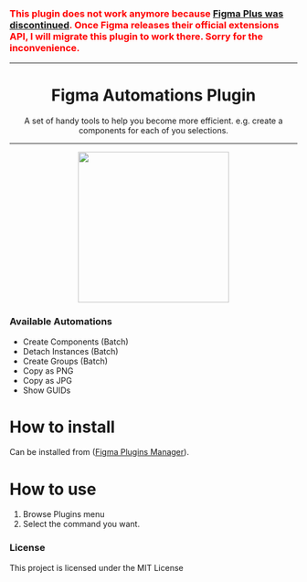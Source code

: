 <h3 style="color:red">
This plugin does not work anymore because <a href="https://spectrum.chat/figma-plus/general/thank-you-and-good-bye~ef95c63c-b8e1-4885-8404-d8bf08fdb1d0">Figma Plus was discontinued</a>.  Once Figma releases their official extensions API, I will migrate this plugin to work there.  Sorry for the inconvenience.
</h3>
<hr/>
<h1 align="center"> Figma Automations Plugin </h1>

<p align="center"> A set of handy tools to help you become more efficient.  e.g. create a components for each of you selections. </p>

<hr/>

<p align="center">
<img src="https://user-images.githubusercontent.com/1207863/56624223-a4c7ac00-6640-11e9-8e40-f1d082946dcb.png" height="264" />
</p>

<h3> Available Automations </h3>

- Create Components (Batch)
- Detach Instances (Batch)
- Create Groups (Batch)
- Copy as PNG
- Copy as JPG
- Show GUIDs


# How to install
Can be installed from ([Figma Plugins Manager](https://github.com/jachui/figma-plugin-manager)).

# How to use
1. Browse Plugins menu
1. Select the command you want.


<h3>License</h3>

This project is licensed under the MIT License

